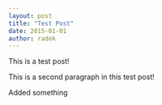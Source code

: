 ```yaml
---
layout: post
title: "Test Post"
date: 2015-01-01
author: radek
---
```


This is a test post!

This is a second paragraph in this test post!

Added something